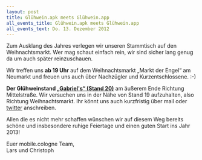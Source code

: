 ```yaml
---
layout: post
title: Glühwein.apk meets Glühwein.app
all_events_title: Glühwein.apk meets Glühwein.app
all_events_text: Do. 13. Dezember 2012
---
```


<p>
	Zum Ausklang des Jahres verlegen wir unseren Stammtisch auf den Weihnachtsmarkt.
	Wer mag schaut einfach rein, wir sind sicher lang genug da um auch später reinzuschauen.
</p>
<p>
    Wir treffen uns <strong>ab 19 Uhr</strong> auf dem Weihnachtsmarkt „Markt der Engel“ am Neumarkt
    und freuen uns auch über Nachzügler und Kurzentschlossene. :-)
</p>
<p>
	<strong>Der Glühweinstand
    <a href="https://www.markt-der-engel.de/download/Besucherplan-2012_Markt-der-Engel_Neumarkt-Koeln.jpg" target="_blank">„Gabriel's“ (Stand 20)</a></strong>
    am äußerem Ende Richtung Mittelstraße.
    Wir versuchen uns in der Nähe von Stand 19 aufzuhalten, also Richtung Weihnachtsmarkt.
	Ihr könnt uns auch kurzfristig über mail oder <a href="https://twitter.com/mobilecgn" target="_blank">twitter</a> anschreiben.
</p>
<p>
	Allen die es nicht mehr schaffen wünschen wir auf diesem Weg bereits schöne und insbesondere
	ruhige Feiertage und einen guten Start ins Jahr 2013!
</p>
<p>
	Euer mobile.cologne Team,<br/>
	Lars und Christoph
</p>
